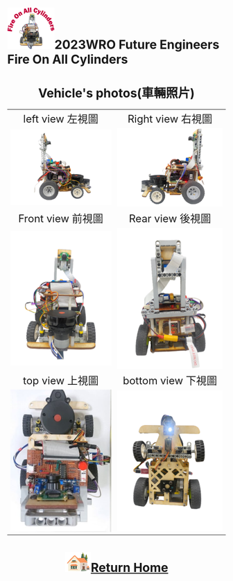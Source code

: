 ![LOGO](../other/img/logo.png)2023WRO Future Engineers Fire On All Cylinders  
=====
# <div align="center">Vehicle's photos(車輛照片)</div> 

|        |        |  
| :----: | :----: |  
|  <font size="5">left view 左視圖 </font> | <font size="5">Right view 右視圖  </font> |
| <img src="./img/Left_view.png"  width = "400" alt="Image" > | <img src="./img/Right_view.png" width = "400" alt="Image" >  |
|  <font size="5"> Front view  前視圖 </font>|  <font size="5">Rear view 後視圖  </font> |    
| <img src="./img/front_view.png" width="400" alt="Image" > | <img src="./img/rear_view.png" width="400" alt="Image" > | 
|  <font size="5">top view 上視圖 </font> |  <font size="5">bottom view 下視圖 </font> |   
| <img src="./img/up.jpg" width = "400"  alt="Image"> | <img src="./img/bottom-view.png" width="400" alt="Image" > |   


# <div align="center">![HOME](../other/img/Home.png)[Return Home](../)</div> 
